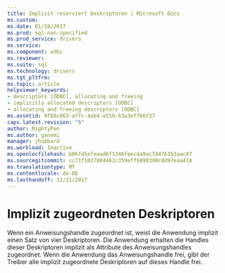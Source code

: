 ```yaml
---
title: Implizit reserviert Deskriptoren | Microsoft Docs
ms.custom: 
ms.date: 01/19/2017
ms.prod: sql-non-specified
ms.prod_service: drivers
ms.service: 
ms.component: odbc
ms.reviewer: 
ms.suite: sql
ms.technology: drivers
ms.tgt_pltfrm: 
ms.topic: article
helpviewer_keywords:
- descriptors [ODBC], allocating and freeing
- implicitly allocated descriptors [ODBC]
- allocating and freeing descriptors [ODBC]
ms.assetid: 9f88c863-affc-4ab4-a558-63a3ef766f37
caps.latest.revision: "5"
author: MightyPen
ms.author: genemi
manager: jhubbard
ms.workload: Inactive
ms.openlocfilehash: b06fd5efeaad6f1346feecda9ac74476353aac87
ms.sourcegitcommit: cc71f1027884462c359effb898390c8d97eaa414
ms.translationtype: MT
ms.contentlocale: de-DE
ms.lasthandoff: 12/21/2017
---
```

# <a name="implicitly-allocated-descriptors"></a>Implizit zugeordneten Deskriptoren
Wenn ein Anweisungshandle zugeordnet ist, weist die Anwendung implizit einen Satz von vier Deskriptoren. Die Anwendung erhalten die Handles dieser Deskriptoren implizit als Attribute des Anweisungshandles zugeordnet. Wenn die Anwendung das Anweisungshandle frei, gibt der Treiber alle implizit zugeordnete Deskriptoren auf dieses Handle frei.
